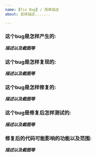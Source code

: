 ```yaml
---
name: [Fix Bug] / 简单描述
about: 具体描述.......

---
```


### 这个bug是怎样产生的:
___描述以及截图等___

### 这个bug是怎样复现的:
___描述以及截图等___

### 这个bug是怎样修复的:
___描述以及截图等___

### 这个bug是修复后怎样测试的:
___描述以及截图等___

### 修复后的代码可能影响的功能以及范围:
___描述以及截图等___

